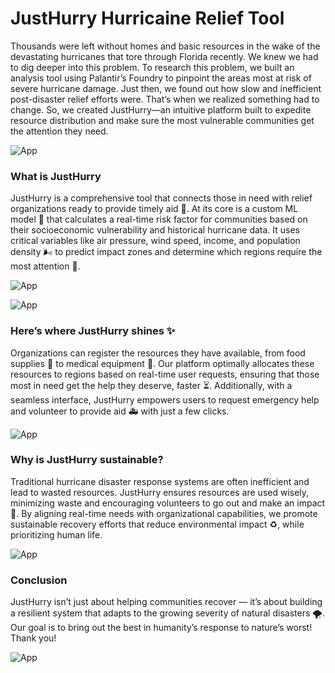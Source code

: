 # JustHurry Hurricaine Relief Tool
Thousands were left without homes and basic resources in the wake of the devastating hurricanes that tore through Florida recently. We knew we had to dig deeper into this problem. To research this problem, we built an analysis tool using Palantir’s Foundry to pinpoint the areas most at risk of severe hurricane damage. Just then, we found out how slow and inefficient post-disaster relief efforts were. That’s when we realized something had to change. So, we created JustHurry—an intuitive platform built to expedite resource distribution and make sure the most vulnerable communities get the attention they need.

![App](./assets/image1.png)

### What is JustHurry
JustHurry is a comprehensive tool that connects those in need with relief organizations ready to provide timely aid 🤝. At its core is a custom ML model 🤖 that calculates a real-time risk factor for communities based on their socioeconomic vulnerability and historical hurricane data. It uses critical variables like air pressure, wind speed, income, and population density  🌬️ to predict impact zones and determine which regions require the most attention 🚨.

![App](./assets/image2.png)

![App](./assets/image1.png)

### Here’s where JustHurry shines ✨
Organizations can register the resources they have available, from food supplies 🥫 to medical equipment 🏥. Our platform optimally allocates these resources to regions based on real-time user requests, ensuring that those most in need get the help they deserve, faster ⏳. Additionally, with a seamless interface, JustHurry empowers users to request emergency help and volunteer to provide aid 🚑 with just a few clicks.

![App](./assets/image3.png)

### Why is JustHurry sustainable?
Traditional hurricane disaster response systems are often inefficient and lead to wasted resources. JustHurry ensures resources are used wisely, minimizing waste and encouraging volunteers to go out and make an impact 🌟. By aligning real-time needs with organizational capabilities, we promote sustainable recovery efforts that reduce environmental impact ♻️, while prioritizing human life.

![App](./assets/image4.png)

### Conclusion
JustHurry isn’t just about helping communities recover — it’s about building a resilient system that adapts to the growing severity of natural disasters 🌪️. Our goal is to bring out the best in humanity’s response to nature’s worst! Thank you!

![App](./assets/image5.png)





